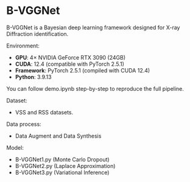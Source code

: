 # B-VGGNet
B-VGGNet is a Bayesian deep learning framework designed for X-ray Diffraction identification.


Environment:

- **GPU**: 4× NVIDIA GeForce RTX 3090 (24GB)
- **CUDA**: 12.4 (compatible with PyTorch 2.5.1)
- **Framework**: PyTorch 2.5.1 (compiled with CUDA 12.4)
- **Python**: 3.9.13

You can follow demo.ipynb step-by-step to reproduce the full pipeline.

Dataset: 
- VSS and RSS datasets.

Data process:
- Data Augment and Data Synthesis

Model:
- B-VGGNet1.py (Monte Carlo Dropout)
- B-VGGNet2.py (Laplace Approximation)
- B-VGGNet3.py (Variational Inference)
